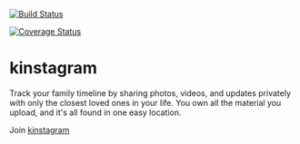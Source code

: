 [![Build Status](https://travis-ci.org/craigmcginley/kinstagram.svg?branch=master)](https://travis-ci.org/craigmcginley/kinstagram)

[![Coverage Status](https://coveralls.io/repos/craigmcginley/kinstagram/badge.png)](https://coveralls.io/r/craigmcginley/kinstagram)


kinstagram
==========

Track your family timeline by sharing photos, videos, and updates privately with only the closest loved ones in your life. You own all the material you upload, and it's all found in one easy location.

Join [kinstagram](http://www.kinstagram.us)
